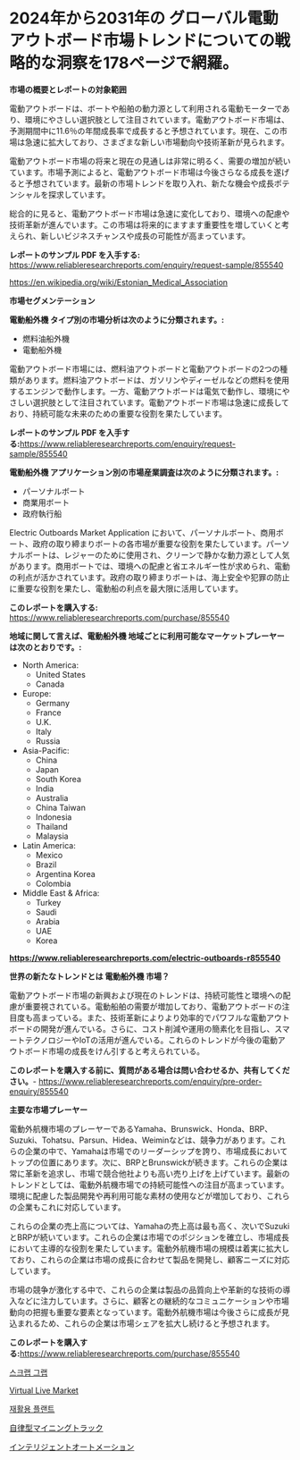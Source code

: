 <p><h1>2024年から2031年の グローバル電動アウトボード市場トレンドについての戦略的な洞察を178ページで網羅。</h1></p><p><strong>市場の概要とレポートの対象範囲</strong></p>
<p><p>電動アウトボードは、ボートや船舶の動力源として利用される電動モーターであり、環境にやさしい選択肢として注目されています。電動アウトボード市場は、予測期間中に11.6％の年間成長率で成長すると予想されています。現在、この市場は急速に拡大しており、さまざまな新しい市場動向や技術革新が見られます。</p><p>電動アウトボード市場の将来と現在の見通しは非常に明るく、需要の増加が続いています。市場予測によると、電動アウトボード市場は今後さらなる成長を遂げると予想されています。最新の市場トレンドを取り入れ、新たな機会や成長ポテンシャルを探求しています。</p><p>  総合的に見ると、電動アウトボード市場は急速に変化しており、環境への配慮や技術革新が進んでいます。この市場は将来的にますます重要性を増していくと考えられ、新しいビジネスチャンスや成長の可能性が高まっています。</p></p>
<p><strong>レポートのサンプル PDF を入手する:</strong> <a href="https://www.reliableresearchreports.com/enquiry/request-sample/855540">https://www.reliableresearchreports.com/enquiry/request-sample/855540</a></p>
<p><a href="https://en.wikipedia.org/wiki/Estonian_Medical_Association">https://en.wikipedia.org/wiki/Estonian_Medical_Association</a></p>
<p><strong>市場セグメンテーション</strong></p>
<p><strong>電動船外機 タイプ別の市場分析は次のように分類されます。:</strong></p>
<p><ul><li>燃料油船外機</li><li>電動船外機</li></ul></p>
<p><p>電動アウトボード市場には、燃料油アウトボードと電動アウトボードの2つの種類があります。燃料油アウトボードは、ガソリンやディーゼルなどの燃料を使用するエンジンで動作します。一方、電動アウトボードは電気で動作し、環境にやさしい選択肢として注目されています。電動アウトボード市場は急速に成長しており、持続可能な未来のための重要な役割を果たしています。</p></p>
<p><strong>レポートのサンプル PDF を入手する:</strong><a href="https://www.reliableresearchreports.com/enquiry/request-sample/855540">https://www.reliableresearchreports.com/enquiry/request-sample/855540</a></p>
<p><strong> 電動船外機 アプリケーション別の市場産業調査は次のように分類されます。:</strong></p>
<p><ul><li>パーソナルボート</li><li>商業用ボート</li><li>政府執行船</li></ul></p>
<p><p>Electric Outboards Market Application において、パーソナルボート、商用ボート、政府の取り締まりボートの各市場が重要な役割を果たしています。パーソナルボートは、レジャーのために使用され、クリーンで静かな動力源として人気があります。商用ボートでは、環境への配慮と省エネルギー性が求められ、電動の利点が活かされています。政府の取り締まりボートは、海上安全や犯罪の防止に重要な役割を果たし、電動船の利点を最大限に活用しています。</p></p>
<p><strong>このレポートを購入する:</strong> <a href="https://www.reliableresearchreports.com/purchase/855540">https://www.reliableresearchreports.com/purchase/855540</a></p>
<p><strong>地域に関して言えば、電動船外機 地域ごとに利用可能なマーケットプレーヤーは次のとおりです。:</strong></p>
<p><ul>
    <li>
        North America:
        <ul>
            <li>United States</li>
            <li>Canada</li>
        </ul>
    </li>
    <li>
        Europe:
        <ul>
            <li>Germany</li>
            <li>France</li>
            <li>U.K.</li>
            <li>Italy</li>
            <li>Russia</li>
        </ul>
    </li>
    <li>
        Asia-Pacific:
        <ul>
            <li>China</li>
            <li>Japan</li>
            <li>South Korea</li>
            <li>India</li>
            <li>Australia</li>
            <li>China Taiwan</li>
            <li>Indonesia</li>
            <li>Thailand</li>
            <li>Malaysia</li>
        </ul>
    </li>
    <li>
        Latin America:
        <ul>
            <li>Mexico</li>
            <li>Brazil</li>
            <li>Argentina Korea</li>
            <li>Colombia</li>
        </ul>
    </li>
    <li>
        Middle East & Africa:
        <ul>
            <li>Turkey</li>
            <li>Saudi</li>
            <li>Arabia</li>
            <li>UAE</li>
            <li>Korea</li>
        </ul>
    </li>
    </ul></p>
<p><strong><a href="https://www.reliableresearchreports.com/electric-outboards-r855540">https://www.reliableresearchreports.com/electric-outboards-r855540</a></strong></p>
<p><strong>世界の新たなトレンドとは 電動船外機 市場？</strong></p>
<p><p>電動アウトボード市場の新興および現在のトレンドは、持続可能性と環境への配慮が重要視されている。電動船舶の需要が増加しており、電動アウトボードの注目度も高まっている。また、技術革新によりより効率的でパワフルな電動アウトボードの開発が進んでいる。さらに、コスト削減や運用の簡素化を目指し、スマートテクノロジーやIoTの活用が進んでいる。これらのトレンドが今後の電動アウトボード市場の成長をけん引すると考えられている。</p></p>
<p><strong>このレポートを購入する前に、質問がある場合は問い合わせるか、共有してください。</strong>- <a href="https://www.reliableresearchreports.com/enquiry/pre-order-enquiry/855540">https://www.reliableresearchreports.com/enquiry/pre-order-enquiry/855540</a></p>
<p><strong>主要な市場プレーヤー</strong></p>
<p><p>電動外航機市場のプレーヤーであるYamaha、Brunswick、Honda、BRP、Suzuki、Tohatsu、Parsun、Hidea、Weiminなどは、競争力があります。これらの企業の中で、Yamahaは市場でのリーダーシップを誇り、市場成長においてトップの位置にあります。次に、BRPとBrunswickが続きます。これらの企業は常に革新を追求し、市場で競合他社よりも高い売り上げを上げています。最新のトレンドとしては、電動外航機市場での持続可能性への注目が高まっています。環境に配慮した製品開発や再利用可能な素材の使用などが増加しており、これらの企業もこれに対応しています。</p><p>これらの企業の売上高については、Yamahaの売上高は最も高く、次いでSuzukiとBRPが続いています。これらの企業は市場でのポジションを確立し、市場成長において主導的な役割を果たしています。電動外航機市場の規模は着実に拡大しており、これらの企業は市場の成長に合わせて製品を開発し、顧客ニーズに対応しています。</p><p>市場の競争が激化する中で、これらの企業は製品の品質向上や革新的な技術の導入などに注力しています。さらに、顧客との継続的なコミュニケーションや市場動向の把握も重要な要素となっています。電動外航機市場は今後さらに成長が見込まれるため、これらの企業は市場シェアを拡大し続けると予想されます。</p></p>
<p><strong>このレポートを購入する:</strong><a href="https://www.reliableresearchreports.com/purchase/855540">https://www.reliableresearchreports.com/purchase/855540</a></p>
<p><p><a href="https://github.com/Nicolasrown5/Market-Research-Report-List-2/blob/main/259854457986.md">스크랩 그랩</a></p><p><a href="https://github.com/ksleyeze/Market-Research-Report-List-1/blob/main/virtual-live-market.md">Virtual Live Market</a></p><p><a href="https://github.com/shampaakter36/Market-Research-Report-List-2/blob/main/204460657987.md">재활용 플랜트</a></p><p><a href="https://github.com/TerrellConn/Market-Research-Report-List-2/blob/main/710294645742.md">自律型マイニングトラック</a></p><p><a href="https://github.com/schmahlson/Market-Research-Report-List-3/blob/main/673743045741.md">インテリジェントオートメーション</a></p></p>